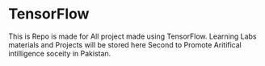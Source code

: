 # TensorFlow
This is Repo is made for All project made using TensorFlow. Learning Labs materials and Projects will be stored here
Second to Promote Aritifical intilligence soceity in Pakistan.
